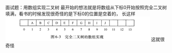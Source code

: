面试题：用数组实现二叉树
最开始的想法就是将数组从下标0开始按照完全二叉树填满，看书的时候发现很奇怪的是下标0的位置是空着的，
长这样
![](https://raw.githubusercontent.com/Bihanghang/JavaWebNotes/master/notes/img/arrToTree.PNG)
这就很奇怪
